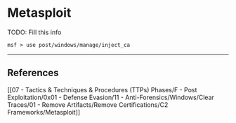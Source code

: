 # Metasploit

TODO: Fill this info

```
msf > use post/windows/manage/inject_ca
```

---
## References

[[07 - Tactics & Techniques & Procedures (TTPs) Phases/F - Post Exploitation/0x01 - Defense Evasion/11 - Anti-Forensics/Windows/Clear Traces/01 - Remove Artifacts/Remove Certifications/C2 Frameworks/Metasploit]]